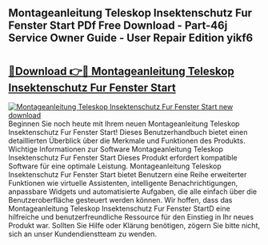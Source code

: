 ## Montageanleitung Teleskop Insektenschutz Fur Fenster Start PDf Free Download - Part-46j Service Owner Guide - User Repair Edition yikf6

# <h2><a href="http://df8km81.blite.top/?on=Montageanleitung+Teleskop+Insektenschutz+Fur+Fenster+Start">🔗Download 👉🔴 Montageanleitung Teleskop Insektenschutz Fur Fenster Start</a></h2>

[![Montageanleitung Teleskop Insektenschutz Fur Fenster Start new download](https://i.imgur.com/lujVjoI.png)](http://df8km81.blite.top/?on=Montageanleitung+Teleskop+Insektenschutz+Fur+Fenster+Start)
Beginnen Sie noch heute mit Ihrem neuen Montageanleitung Teleskop Insektenschutz Fur Fenster Start! Dieses Benutzerhandbuch bietet einen detaillierten Überblick über die Merkmale und Funktionen des Produkts. Wichtige Informationen zur Software Montageanleitung Teleskop Insektenschutz Fur Fenster Start Dieses Produkt erfordert kompatible Software für eine optimale Leistung. Montageanleitung Teleskop Insektenschutz Fur Fenster Start bietet Benutzern eine Reihe erweiterter Funktionen wie virtuelle Assistenten, intelligente Benachrichtigungen, anpassbare Widgets und automatisierte Aufgaben, die alle einfach über die Benutzeroberfläche gesteuert werden können. Wir hoffen, dass das Montageanleitung Teleskop Insektenschutz Fur Fenster StartD eine hilfreiche und benutzerfreundliche Ressource für den Einstieg in Ihr neues Produkt war. Sollten Sie Hilfe oder Klärung benötigen, zögern Sie bitte nicht, sich an unser Kundendienstteam zu wenden.
